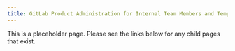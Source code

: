 ```yaml
---
title: GitLab Product Administration for Internal Team Members and Temporary Service Providers
---
```


This is a placeholder page. Please see the links below for any child pages that exist.
